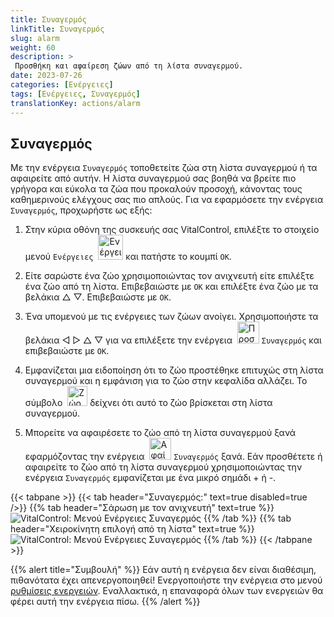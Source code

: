 ```yaml
---
title: Συναγερμός
linkTitle: Συναγερμός
slug: alarm
weight: 60
description: >
 Προσθήκη και αφαίρεση ζώων από τη λίστα συναγερμού.
date: 2023-07-26
categories: [Ενέργειες]
tags: [Ενέργειες, Συναγερμός]
translationKey: actions/alarm
---
```


## Συναγερμός

Με την ενέργεια `Συναγερμός` τοποθετείτε ζώα στη λίστα συναγερμού ή τα αφαιρείτε από αυτήν. Η λίστα συναγερμού σας βοηθά να βρείτε πιο γρήγορα και εύκολα τα ζώα που προκαλούν προσοχή, κάνοντας τους καθημερινούς ελέγχους σας πιο απλούς. Για να εφαρμόσετε την ενέργεια `Συναγερμός`, προχωρήστε ως εξής:

1. Στην κύρια οθόνη της συσκευής σας VitalControl, επιλέξτε το στοιχείο μενού `Ενέργειες` &nbsp;<img src="/icons/actions.svg" width="40" align="bottom" alt="Ενέργειες" /> και πατήστε το κουμπί `OK`.

2. Είτε σαρώστε ένα ζώο χρησιμοποιώντας τον ανιχνευτή είτε επιλέξτε ένα ζώο από τη λίστα. Επιβεβαιώστε με `OK` και επιλέξτε ένα ζώο με τα βελάκια △ ▽. Επιβεβαιώστε με `OK`.

3. Ένα υπομενού με τις ενέργειες των ζώων ανοίγει. Χρησιμοποιήστε τα βελάκια ◁ ▷ △ ▽ για να επιλέξετε την ενέργεια &nbsp;<img src="/icons/actions/alarm.svg" width="35" align="bottom" alt="Προσθήκη συναγερμού" /> `Συναγερμός` και επιβεβαιώστε με `OK`.

4. Εμφανίζεται μια ειδοποίηση ότι το ζώο προστέθηκε επιτυχώς στη λίστα συναγερμού και η εμφάνιση για το ζώο στην κεφαλίδα αλλάζει. Το σύμβολο &nbsp;<img src="/icons/header/animal-in-alarm.svg" width="32" align="bottom" alt="Ζώο σε συναγερμό" /> δείχνει ότι αυτό το ζώο βρίσκεται στη λίστα συναγερμού.

5. Μπορείτε να αφαιρέσετε το ζώο από τη λίστα συναγερμού ξανά εφαρμόζοντας την ενέργεια &nbsp;<img src="/icons/actions/alarm-minus.svg" width="35" align="bottom" alt="Αφαίρεση συναγερμού" /> `Συναγερμός` ξανά. Εάν προσθέτετε ή αφαιρείτε το ζώο από τη λίστα συναγερμού χρησιμοποιώντας την ενέργεια `Συναγερμός` εμφανίζεται με ένα μικρό σημάδι + ή -.

{{< tabpane >}}
{{< tab header="Συναγερμός:" text=true disabled=true />}}
{{% tab header="Σάρωση με τον ανιχνευτή" text=true %}}
![VitalControl: Μενού Ενέργειες Συναγερμός](../images/alarm-scan.png "Συναγερμός")
{{% /tab %}}
{{% tab header="Χειροκίνητη επιλογή από τη λίστα" text=true %}}
![VitalControl: Μενού Ενέργειες Συναγερμός](../images/alarm.png "Συναγερμός")
{{% /tab %}}
{{< /tabpane >}}

{{% alert title="Συμβουλή" %}}
Εάν αυτή η ενέργεια δεν είναι διαθέσιμη, πιθανότατα έχει απενεργοποιηθεί! Ενεργοποιήστε την ενέργεια στο μενού [ρυθμίσεις ενεργειών](../settings/). Εναλλακτικά, η επαναφορά όλων των ενεργειών θα φέρει αυτή την ενέργεια πίσω.
{{% /alert %}}
